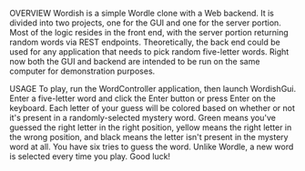 OVERVIEW
Wordish is a simple Wordle clone with a Web backend. It is divided into two projects, one for the GUI and one for the server portion. Most of the logic resides in the front end, with the server portion returning random words via REST endpoints.
Theoretically, the back end could be used for any application that needs to pick random five-letter words.
Right now both the GUI and backend are intended to be run on the same computer for demonstration purposes.

USAGE
To play, run the WordController application, then launch WordishGui. Enter a five-letter word and click the Enter button or press Enter on the keyboard. Each letter of your guess will be colored based on whether or not it's present in a randomly-selected mystery word.
Green means you've guessed the right letter in the right position, yellow means the right letter in the wrong position, and black means the letter isn't present in the mystery word at all. You have six tries to guess the word. 
Unlike Wordle, a new word is selected every time you play. Good luck!
